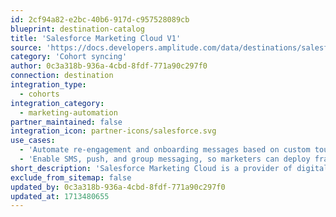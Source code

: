 ```yaml
---
id: 2cf94a82-e2bc-40b6-917d-c957528089cb
blueprint: destination-catalog
title: 'Salesforce Marketing Cloud V1'
source: 'https://docs.developers.amplitude.com/data/destinations/salesforce-marketing-cloud-v1'
category: 'Cohort syncing'
author: 0c3a318b-936a-4cbd-8fdf-771a90c297f0
connection: destination
integration_type:
  - cohorts
integration_category:
  - marketing-automation
partner_maintained: false
integration_icon: partner-icons/salesforce.svg
use_cases:
  - 'Automate re-engagement and onboarding messages based on custom touchpoints and sales cycles'
  - 'Enable SMS, push, and group messaging, so marketers can deploy fraud alerts and location-based offers based on real-time behavior'
short_description: 'Salesforce Marketing Cloud is a provider of digital marketing automation and analytics software and services.'
exclude_from_sitemap: false
updated_by: 0c3a318b-936a-4cbd-8fdf-771a90c297f0
updated_at: 1713480655
---
```

